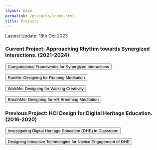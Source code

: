```yaml
---
layout: page
permalink: /projects/index.html
title: Projects
---
```


Lastest Update: 18th Oct 2023

### Current Project: Approaching Rhythm towards Synergized Interactions. (2021-2024)

<button id="toggle-btn">Computational Frameworks for Synergized Interactions</button>
<div id="content" style="display: none;">
  <p>
  comming soon...
  </p>
</div>

<button id="toggle-btn">RunMe: Designing for Running Meditation</button>
<div id="content" style="display: none;">
  <p>
  comming soon...
  </p>
</div>

<button id="toggle-btn">WalkMe: Designing for Walking Creativity</button>
<div id="content" style="display: none;">
  <p>
  comming soon...
  </p>
</div>

<button id="toggle-btn">BreathMe: Designing for VR Breathing Meditation</button>
<div id="content" style="display: none;">
  <p>
  comming soon...
  </p>
</div>

### Previous Project: HCI Design for Digital Heritage Education. (2016-2020)

<button id="toggle-btn-1">Investigating Digital Heritage Education (DHE) in Classroom</button>
<div id="content-1" style="display: none;">
  <p>
  In the DHE classroom, students use digital tools to assist in understanding intangible cultural heritage (ICH), which comprises intricate knowledge. However, studentsmay still encounter obstacles when trying to produce creative designs. To address this issue, we propose a framework that adopts a human-engaged computing perspective to enhance the understanding and design of ICHthrough phased synergized engagement between engaged students and engaging digital tools. To validate the effectiveness of the proposed framework, we designed, implemented, and tracked Cantonese Porcelain (CP) Creative Design courses over five years. 
  <img src="/images/dhe.jpg">
  </p>
</div>

<script>
  var button = document.getElementById("toggle-btn-1");
  var content = document.getElementById("content-1");

  button.addEventListener("click", function() {
    if (content.style.display === "none") {
      content.style.display = "block";
    } else {
      content.style.display = "none";
    }
  });
</script>

<button id="toggle-btn-2">Designing Inteactive Technologies for Novice Engagement of DHE</button>
<div id="content-2" style="display: none;">
  <p>
  The purpose of this project is to explore interactive technologies to learning Intangible Cultural Heritage (ICH) through embodied interaction with focus on learning and experience with traditional Cantonese Porcelain crafting. In addition to exploring the effects of various interactive technologies on learning Intangible Cultural Heritage (ICH), we also place particular emphasis on the positive implications of integrating mobile augmented reality technology with physical ICH materials as a novel perspective for enhancing novice engagement and understanding of ICH.
  <img src="/images/webar.jpg">
  </p>
</div>

<script>
  var button = document.getElementById("toggle-btn-2");
  var content = document.getElementById("content-2");

  button.addEventListener("click", function() {
    if (content.style.display === "none") {
      content.style.display = "block";
    } else {
      content.style.display = "none";
    }
  });
</script>
